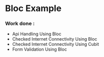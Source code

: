 # Bloc Example

### Work done : 

* Api Handling Using Bloc
* Checked Internet Connectivity Using Bloc
* Checked Internet Connectivity Using Cubit
* Form Validation Using Bloc
